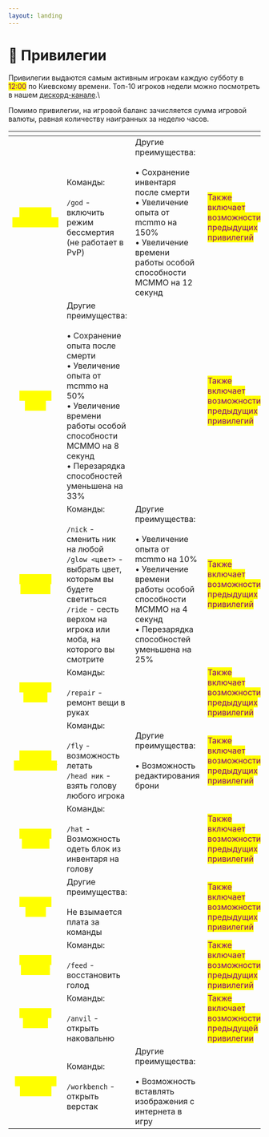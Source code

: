 ```yaml
---
layout: landing
---
```


# 👑 Привилегии

Привилегии выдаются самым активным игрокам каждую субботу в <mark style="color:purple;">12:00</mark> по Киевскому времени. Топ-10 игроков недели можно посмотреть в нашем [дискорд-канале](https://discord.gg/bA729NstXD).\


Помимо привилегии, на игровой баланс зачисляется сумма игровой валюты, равная количеству наигранных за неделю часов.

<table data-card-size="large" data-view="cards"><thead><tr><th align="center"></th><th></th><th></th><th></th><th data-hidden data-card-cover data-type="files"></th></tr></thead><tbody><tr><td align="center"><em><mark style="color:yellow;"><strong>Топ-1 - Император</strong></mark></em></td><td>Команды:<br><br><code>/god</code> - включить режим бессмертия (не работает в PvP)<br></td><td>Другие преимущества:<br><br>• Сохранение инвентаря после смерти<br>• Увеличение опыта от mcmmo на 150% <br>• Увеличение времени работы особой способности MCMMO на 12 секунд<br></td><td><mark style="color:purple;">Также включает возможности предыдущих привилегий</mark></td><td><a href="../.gitbook/assets/Minecraft-Wallapper-For-Computer.jpg">Minecraft-Wallapper-For-Computer.jpg</a></td></tr><tr><td align="center"><em><mark style="color:yellow;"><strong>Топ-2 - Царь</strong></mark></em></td><td>Другие преимущества:<br><br>• Сохранение опыта после смерти <br>• Увеличение опыта от mcmmo на 50% <br>• Увеличение времени работы особой способности MCMMO на 8 секунд <br>• Перезарядка способностей уменьшена на 33%</td><td></td><td><mark style="color:purple;">Также включает возможности предыдущих привилегий</mark></td><td><a href="../.gitbook/assets/Minecraft-Wallapper-2020.jpg">Minecraft-Wallapper-2020.jpg</a></td></tr><tr><td align="center"><em><mark style="color:yellow;"><strong>Топ-3 - Король</strong></mark></em></td><td>Команды:<br><br><code>/nick</code> - сменить ник на любой<br><code>/glow &#x3C;цвет></code> - выбрать цвет, которым вы будете светиться<br><code>/ride</code> - сесть верхом на игрока или моба, на которого вы смотрите<br></td><td>Другие преимущества:<br><br>• Увеличение опыта от mcmmo на 10% <br>• Увеличение времени работы особой способности MCMMO на 4 секунд <br>• Перезарядка способностей уменьшена на 25%<br></td><td><mark style="color:purple;">Также включает возможности предыдущих привилегий</mark></td><td><a href="../.gitbook/assets/Minecraft-Wallapper-HD.jpeg">Minecraft-Wallapper-HD.jpeg</a></td></tr><tr><td align="center"><em><mark style="color:yellow;"><strong>Топ-4 - Князь</strong></mark></em></td><td>Команды:<br><br><code>/repair</code> - ремонт вещи в руках</td><td></td><td><mark style="color:purple;">Также включает возможности предыдущих привилегий</mark></td><td><a href="../.gitbook/assets/Minecraft-Wallapper-Full-HD.jpg">Minecraft-Wallapper-Full-HD.jpg</a></td></tr><tr><td align="center"><em><mark style="color:yellow;"><strong>Топ-5 - Эрцгерцог</strong></mark></em></td><td>Команды:<br><br><code>/fly</code> - возможность летать<br><code>/head ник</code> - взять голову любого игрока<br></td><td>Другие преимущества:<br><br>• Возможность редактирования брони<br></td><td><mark style="color:purple;">Также включает возможности предыдущих привилегий</mark></td><td><a href="../.gitbook/assets/Minecraft-Dungeons-Backgrounds.jpg">Minecraft-Dungeons-Backgrounds.jpg</a></td></tr><tr><td align="center"><em><mark style="color:yellow;"><strong>Топ-6 - Герцог</strong></mark></em></td><td>Команды:<br><br><code>/hat</code> - Возможность одеть блок из инвентаря на голову</td><td></td><td><mark style="color:purple;">Также включает возможности предыдущих привилегий</mark></td><td><a href="../.gitbook/assets/Minecraft-Wallapper-4k.jpg">Minecraft-Wallapper-4k.jpg</a></td></tr><tr><td align="center"><em><mark style="color:yellow;"><strong>Топ-7 - Граф</strong></mark></em></td><td>Другие преимущества:<br><br>Не взымается плата за команды</td><td></td><td><mark style="color:purple;">Также включает возможности предыдущих привилегий</mark></td><td><a href="../.gitbook/assets/Minecraft-Wallapper-best.jpg">Minecraft-Wallapper-best.jpg</a></td></tr><tr><td align="center"><em><mark style="color:yellow;"><strong>Топ-8 - Виконт</strong></mark></em></td><td>Команды:<br><br><code>/feed</code> - восстановить голод</td><td></td><td><mark style="color:purple;">Также включает возможности предыдущих привилегий</mark></td><td><a href="../.gitbook/assets/Minecraft-Wallapper-Full-HD-download.jpg">Minecraft-Wallapper-Full-HD-download.jpg</a></td></tr><tr><td align="center"><em><mark style="color:yellow;"><strong>Топ-9 - Барон</strong></mark></em></td><td>Команды:<br><br><code>/anvil</code> - открыть наковальню</td><td></td><td><mark style="color:purple;">Также включает возможности предыдущей привилегии</mark></td><td><a href="../.gitbook/assets/minecraft-dungeons-ultimate-edition-4k-wh-3840x2160.jpg">minecraft-dungeons-ultimate-edition-4k-wh-3840x2160.jpg</a></td></tr><tr><td align="center"><em><mark style="color:yellow;"><strong>Топ - 10 - Рыцарь</strong></mark></em></td><td>Команды:<br><br><code>/workbench</code> - открыть верстак<br></td><td>Другие преимущества:<br><br>• Возможность вставлять изображения с интернета в игру<br></td><td></td><td><a href="../.gitbook/assets/166188-minecraft_dungeons_creeping_winter-5120x2880.jpg">166188-minecraft_dungeons_creeping_winter-5120x2880.jpg</a></td></tr></tbody></table>

